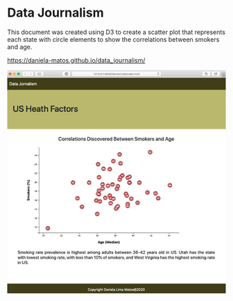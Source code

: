 # Data Journalism 

This document was created using D3 to create a scatter plot that represents each state with circle elements to show the correlations between smokers and age.

https://daniela-matos.github.io/data_journalism/


![Page](/Images/html.png)
